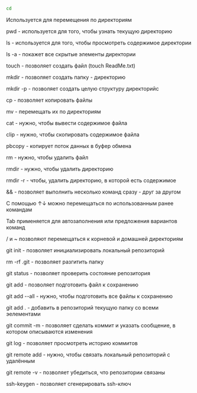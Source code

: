 ```bash
cd
```
Используется для перемещения по директориям


pwd - используется для того, чтобы узнать текущую директорию


ls - используется для того, чтобы просмотреть содержимое директории


ls -a - покажет все скрытые элементы директории


touch - позволяет создать файл (touch ReadMe.txt)


mkdir - позволяет создать папку - директорию


mkdir -p - позволяет создать целую структуру директорийc


cp - позволяет копировать файлы


mv - перемещать их по директориям


cat - нужно, чтобы вывести содержимое файла


clip - нужно, чтобы скопировать содержимое файла


pbcopy - копирует поток данных в буфер обмена


rm - нужно, чтобы удалить файл


rmdir - нужно, чтобы удалить директорию


rmdir -r - чтобы, удалить директорию, в которой есть содержимое


&& - позволяет выполнить несколько команд сразу - друг за другом


С помощью ↑↓ можно перемещаться по использованным ранее командам


Tab применяется для автозаполнения или предложения вариантов команд


/ и ~ позволяют перемещаться к корневой и домашней директориям 


git init - позволяет инициализировать локальный репозиторий


rm -rf .git - позволяет разгитить папку


git status - позволяет проверить состояние репозитория


git add - позволяет подготовить файл к сохранению


git add --all - нужно, чтобы подготовить все файлы к сохранению


git add . - добавить в репозиторий текущую папку со всеми эелементами


git commit -m - позволяет сделать коммит и указать сообщение, в котором описываются изменения


git log - позволяет просмотреть историю коммитов


git remote add - нужно, чтобы связать локальный репозиторий с удалённым


git remote -v - позволяет убедиться, что репозитории связаны


ssh-keygen - позволяет сгенерировать ssh-ключ




